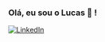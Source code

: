 ### Olá, eu sou o Lucas 👋 !
[![LinkedIn](https://img.shields.io/badge/LinkedIn-0077B5?style=for-the-badge&logo=linkedin&logoColor=white)](https://www.linkedin.com/in/lucas-rocha-dos-santos-3baa8120b/)

